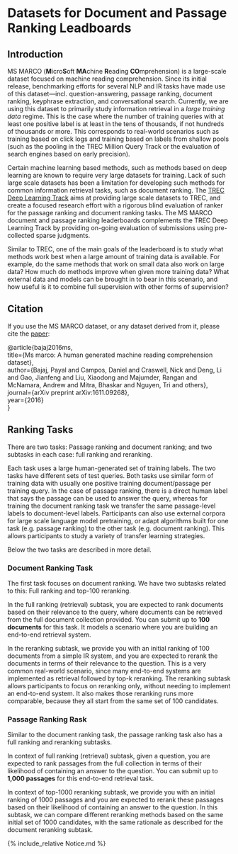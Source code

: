 # Datasets for Document and Passage Ranking Leadboards

## Introduction

MS MARCO (**M**icro**S**oft **MA**chine **R**eading **CO**mprehension) is a large-scale dataset focused on machine reading comprehension.
Since its initial release, benchmarking efforts for several NLP and IR tasks have made use of this dataset—incl. question-answering, passage ranking, document ranking, keyphrase extraction, and conversational search.
Currently, we are using this dataset to primarily study information retrieval in a *large training data* regime.
This is the case where the number of training queries with at least one positive label is at least in the tens of thousands, if not hundreds of thousands or more.
This corresponds to real-world scenarios such as training based on click logs and training based on labels from shallow pools (such as the pooling in the TREC Million Query Track or the evaluation of search engines based on early precision).

Certain machine learning based methods, such as methods based on deep learning are known to require very large datasets for training.
Lack of such large scale datasets has been a limitation for developing such methods for common information retrieval tasks, such as document ranking.
The [TREC Deep Learning Track](https://microsoft.github.io/msmarco/TREC-Deep-Learning) aims at providing large scale datasets to TREC, and create a focused research effort with a rigorous blind evaluation of ranker for the passage ranking and document ranking tasks.
The MS MARCO document and passage ranking leaderboards complements the TREC Deep Learning Track by providing on-going evaluation of submissions using pre-collected sparse judgments.

Similar to TREC, one of the main goals of the leaderboard is to study what methods work best when a large amount of training data is available.
For example, do the same methods that work on small data also work on large data?
How much do methods improve when given more training data? What external data and models can be brought in to bear in this scenario, and how useful is it to combine full supervision with other forms of supervision?

## Citation

If you use the MS MARCO dataset, or any dataset derived from it, please cite the [paper](https://arxiv.org/abs/1611.09268):

@article{bajaj2016ms,  
  title={Ms marco: A human generated machine reading comprehension dataset},  
  author={Bajaj, Payal and Campos, Daniel and Craswell, Nick and Deng, Li and Gao, Jianfeng and Liu, Xiaodong and Majumder, Rangan and McNamara, Andrew and Mitra, Bhaskar and Nguyen, Tri and others},  
  journal={arXiv preprint arXiv:1611.09268},  
  year={2016}  
}  

## Ranking Tasks

There are two tasks: Passage ranking and document ranking; and two subtasks in each case: full ranking and reranking.

Each task uses a large human-generated set of training labels.
The two tasks have different sets of test queries.
Both tasks use similar form of training data with usually one positive training document/passage per training query.
In the case of passage ranking, there is a direct human label that says the passage can be used to answer the query, whereas for training the document ranking task we transfer the same passage-level labels to document-level labels.
Participants can also use external corpora for large scale language model pretraining, or adapt algorithms built for one task (e.g. passage ranking) to the other task (e.g. document ranking).
This allows participants to study a variety of transfer learning strategies.

Below the two tasks are described in more detail.

### Document Ranking Task

The first task focuses on document ranking.
We have two subtasks related to this: Full ranking and top-100 reranking.

In the full ranking (retrieval) subtask, you are expected to rank documents based on their relevance to the query, where documents can be retrieved from the full document collection provided.
You can submit up to **100 documents** for this task.
It models a scenario where you are building an end-to-end retrieval system.

In the reranking subtask, we provide you with an initial ranking of 100 documents from a simple IR system, and you are expected to rerank the documents in terms of their relevance to the question.
This is a very common real-world scenario, since many end-to-end systems are implemented as retrieval followed by top-k reranking.
The reranking subtask allows participants to focus on reranking only, without needing to implement an end-to-end system.
It also makes those reranking runs more comparable, because they all start from the same set of 100 candidates.

### Passage Ranking Rask

Similar to the document ranking task, the passage ranking task also has a full ranking and reranking subtasks.

In context of full ranking (retrieval) subtask, given a question, you are expected to rank passages from the full collection in terms of their likelihood of containing an answer to the question. You can submit up to **1,000 passages** for this end-to-end retrieval task.

In context of top-1000 reranking subtask, we provide you with an initial ranking of 1000 passages and you are expected to rerank these passages based on their likelihood of containing an answer to the question.
In this subtask, we can compare different reranking methods based on the same initial set of 1000 candidates, with the same rationale as described for the document reranking subtask.

{% include_relative Notice.md %}

